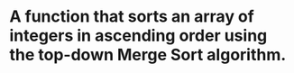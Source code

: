 # A function that sorts an array of integers in ascending order using the top-down Merge Sort algorithm.
